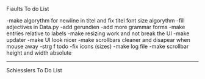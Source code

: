 Fiaults To do List

-make algorythm for newline in titel and fix titel font size algorythm
-fill adjectives in Data.py
-add gerundien
-add more grammar forms
-make entries relative to labels
-make resizing work and not break the UI
-make updater
-make UI look nicer
-make scrollbars cleaner and disapear when mouse away
-strg f todo
-fix icons (sizes)
-make log file
-make scrollbar height and width absolute

------------------------------------
Schiesslers To Do List
